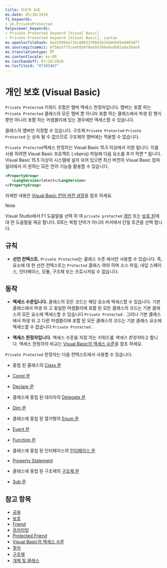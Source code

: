 ```yaml
---
title: 비공개 보호
ms.date: 05/10/2018
f1_keywords:
- vb.PrivateProtected
helpviewer_keywords:
- Private Protected keyword [Visual Basic]
- Private Protected keyword [Visual Basic], syntax
ms.openlocfilehash: 8ad1509da71bc80b33700d363ddd4569a0965dff
ms.sourcegitcommit: 6f58a5f75ceeb936f8ee5b786e9adb81a9a3bee9
ms.translationtype: MT
ms.contentlocale: ko-KR
ms.lasthandoff: 07/28/2020
ms.locfileid: "87303467"
---
```

# <a name="private-protected-visual-basic"></a>개인 보호 (Visual Basic)

`Private Protected` 키워드 조합은 멤버 액세스 한정자입니다. 멤버는 포함 하는 `Private Protected` 클래스의 모든 멤버 뿐 아니라 포함 하는 클래스에서 파생 된 형식 뿐만 아니라 포함 하는 어셈블리에 있는 경우에만 액세스할 수 있습니다.

클래스의 멤버만 지정할 수 있습니다. 구조체 `Private Protected` `Private Protected` 는 상속 될 수 없으므로 구조체의 멤버에는 적용할 수 없습니다.

`Private Protected`액세스 한정자는 Visual Basic 15.5 이상에서 지원 됩니다. 이를 사용 하려면 Visual Basic 프로젝트 (.vbproj) 파일에 다음 요소를 추가 하면 \* 됩니다. Visual Basic 15.5 이상이 시스템에 설치 되어 있으면 최신 버전의 Visual Basic 컴파일러에서 지 원하는 모든 언어 기능을 활용할 수 있습니다.

```xml
<PropertyGroup>
   <LangVersion>latest</LangVersion>
</PropertyGroup>
```

자세한 내용은 [Visual Basic 언어 버전 설정](../configure-language-version.md)을 참조 하세요.

> [!NOTE]
> Visual Studio에서 F1 도움말을 선택 하 여 `private protected` [개인](private.md) 또는 [보호 된](protected.md)에 대 한 도움말을 제공 합니다. IDE는 복합 단어가 아니라 커서에서 단일 토큰을 선택 합니다.

## <a name="rules"></a>규칙

- **선언 컨텍스트.** `Private Protected`는 클래스 수준 에서만 사용할 수 있습니다. 즉, 요소에 대 한 선언 컨텍스트는 `Protected` 클래스 여야 하며 소스 파일, 네임 스페이스, 인터페이스, 모듈, 구조체 또는 프로시저일 수 없습니다.

## <a name="behavior"></a>동작

- **액세스 수준입니다.** 클래스의 모든 코드는 해당 요소에 액세스할 수 있습니다. 기본 클래스에서 파생 되 고 동일한 어셈블리에 포함 된 모든 클래스의 코드는 기본 클래스의 모든 요소에 액세스할 수 있습니다 `Private Protected` . 그러나 기본 클래스에서 파생 되 고 다른 어셈블리에 포함 된 모든 클래스의 코드는 기본 클래스 요소에 액세스할 수 없습니다 `Private Protected` .

- **액세스 한정자입니다.** 액세스 수준을 지정 하는 키워드를 *액세스 한정자*라고 합니다. 액세스 한정자의 비교는 [Visual Basic의 액세스 수준](../../programming-guide/language-features/declared-elements/access-levels.md)을 참조 하세요.

`Private Protected` 한정자는 다음 컨텍스트에서 사용할 수 있습니다.

- 중첩 된 클래스의 [Class 문](../statements/class-statement.md)

- [Const 문](../statements/const-statement.md)

- [Declare 문](../statements/declare-statement.md)

- 클래스에 중첩 된 대리자의 [Delegate 문](../statements/delegate-statement.md)

- [Dim 문](../statements/dim-statement.md)

- 클래스에 중첩 된 열거형의 [Enum 문](../statements/enum-statement.md)

- [Event 문](../statements/event-statement.md)

- [Function 문](../statements/function-statement.md)

- 클래스에 중첩 된 인터페이스의 [인터페이스 문](../statements/interface-statement.md)

- [Property Statement](../statements/property-statement.md)

- 클래스에 중첩 된 구조체의 [구조체 문](../statements/structure-statement.md)

- [Sub 문](../statements/sub-statement.md)

## <a name="see-also"></a>참고 항목

- [공용](public.md)
- [보호](protected.md)
- [Friend](friend.md)
- [프라이빗](private.md)
- [Protected Friend](./protected-friend.md)
- [Visual Basic의 액세스 수준](../../programming-guide/language-features/declared-elements/access-levels.md)
- [절차](../../programming-guide/language-features/procedures/index.md)
- [구조체](../../programming-guide/language-features/data-types/structures.md)
- [개체 및 클래스](../../programming-guide/language-features/objects-and-classes/index.md)
